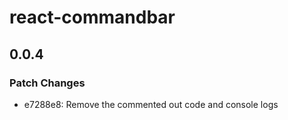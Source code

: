 # react-commandbar

## 0.0.4

### Patch Changes

- e7288e8: Remove the commented out code and console logs
